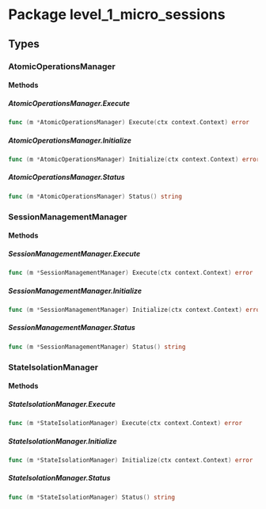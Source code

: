 # Package level_1_micro_sessions

## Types

### AtomicOperationsManager

#### Methods

##### AtomicOperationsManager.Execute

```go
func (m *AtomicOperationsManager) Execute(ctx context.Context) error
```

##### AtomicOperationsManager.Initialize

```go
func (m *AtomicOperationsManager) Initialize(ctx context.Context) error
```

##### AtomicOperationsManager.Status

```go
func (m *AtomicOperationsManager) Status() string
```

### SessionManagementManager

#### Methods

##### SessionManagementManager.Execute

```go
func (m *SessionManagementManager) Execute(ctx context.Context) error
```

##### SessionManagementManager.Initialize

```go
func (m *SessionManagementManager) Initialize(ctx context.Context) error
```

##### SessionManagementManager.Status

```go
func (m *SessionManagementManager) Status() string
```

### StateIsolationManager

#### Methods

##### StateIsolationManager.Execute

```go
func (m *StateIsolationManager) Execute(ctx context.Context) error
```

##### StateIsolationManager.Initialize

```go
func (m *StateIsolationManager) Initialize(ctx context.Context) error
```

##### StateIsolationManager.Status

```go
func (m *StateIsolationManager) Status() string
```

